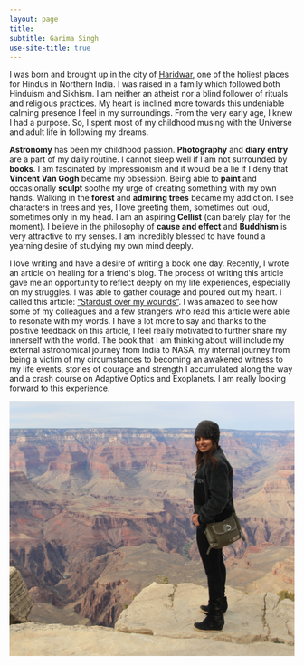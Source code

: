 ```yaml
---
layout: page
title:
subtitle: Garima Singh
use-site-title: true
---
```


I was born and brought up in the city of [Haridwar](https://en.wikipedia.org/wiki/Haridwar), one of the holiest places for Hindus in Northern India. I was raised in a family which followed both Hinduism and Sikhism. I am neither an atheist nor a blind follower of rituals and religious practices. My heart is inclined more towards this undeniable calming presence I feel in my surroundings. From the very early age, I knew I had a purpose. So, I spent most of my childhood musing with the Universe and adult life in following my dreams. 

**Astronomy** has been my childhood passion. **Photography** and **diary entry** are a part of my daily routine. I cannot sleep well if I am not surrounded by **books**. I am fascinated by Impressionism and it would be a lie if I deny that **Vincent Van Gogh** became my obsession. Being able to **paint** and occasionally  **sculpt** soothe my urge of creating something with my own hands. Walking in the **forest** and **admiring trees** became my addiction. I see characters in trees and yes, I love greeting them, sometimes out loud, sometimes only in my head. I am an aspiring **Cellist** (can barely play for the moment). I believe in the philosophy of **cause and effect** and **Buddhism** is very attractive to my senses. I am incredibly blessed to have found a yearning desire of studying my own mind deeply.

I love writing and have a desire of writing a book one day. Recently, I wrote an article on healing for a friend's blog. The process of writing this article gave me an opportunity to reflect deeply on my life experiences, especially on my struggles. I was able to gather courage and poured out my heart. I called this article: [“Stardust over my wounds”](https://www.serene-sereine.com/post/stardust-over-my-wounds). I was amazed to see how some of my colleagues and a few strangers who read this article were able to resonate with my words. I have a lot more to say and thanks to the positive feedback on this article, I feel really motivated to further share my innerself with the world. The book that I am thinking about will include my external astronomical journey from India to NASA, my internal journey from being a victim of my circumstances to becoming an awakened witness to my life events, stories of courage and strength I accumulated along the way and a crash course on Adaptive Optics and Exoplanets. I am really looking forward to this experience.         

![](/assets/img/GS.jpg)




